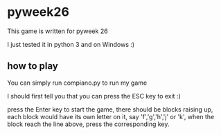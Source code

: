 # pyweek26


This game is written for pyweek 26

I just tested it in python 3 and on Windows :)

## how to play

You can simply run compiano.py to run my game

I should first tell you that you can press the ESC key to exit :)

press the Enter key to start the game, there should be blocks raising up, each block would have its own letter on it, say 'f','g','h','j' or 'k', when the block reach the line above, press the corresponding key.

